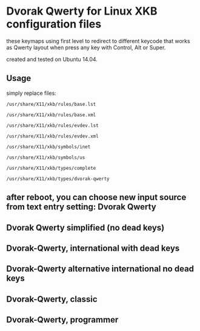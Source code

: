 Dvorak Qwerty for Linux XKB configuration files
======
these keymaps using first level to redirect to different keycode that works as Qwerty layout when press any key with Control, Alt or Super.

created and tested on Ubuntu 14.04.


Usage
------
simply replace files:

`/usr/share/X11/xkb/rules/base.lst`

`/usr/share/X11/xkb/rules/base.xml`

`/usr/share/X11/xkb/rules/evdev.lst`

`/usr/share/X11/xkb/rules/evdev.xml`

`/usr/share/X11/xkb/symbols/inet`

`/usr/share/X11/xkb/symbols/us`

`/usr/share/X11/xkb/types/complete`

`/usr/share/X11/xkb/types/dvorak-qwerty`

after reboot, you can choose new input source from text entry setting:
Dvorak Qwerty
------
Dvorak Qwerty simplified (no dead keys)
------
Dvorak-Qwerty, international with dead keys
------
Dvorak-Qwerty alternative international no dead keys
------
Dvorak-Qwerty, classic
------
Dvorak-Qwerty, programmer
------


